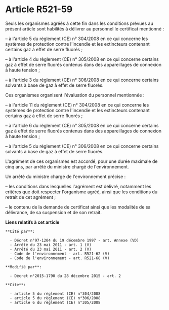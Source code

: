 # Article R521-59

Seuls les organismes agréés à cette fin dans les conditions prévues au présent article sont habilités à délivrer au personnel
le certificat mentionné :

– à l'article 5 du règlement (CE) n° 304/2008 en ce qui concerne les systèmes de protection contre l'incendie et les
extincteurs contenant certains gaz à effet de serre fluorés ;

– à l'article 4 du règlement (CE) n° 305/2008 en ce qui concerne certains gaz à effet de serre fluorés contenus dans des
appareillages de connexion à haute tension ;

– à l'article 3 du règlement (CE) n° 306/2008 en ce qui concerne certains solvants à base de gaz à effet de serre fluorés.

Ces organismes organisent l'évaluation du personnel mentionnée :

– à l'article 11 du règlement (CE) n° 304/2008 en ce qui concerne les systèmes de protection contre l'incendie et les
extincteurs contenant certains gaz à effet de serre fluorés ;

– à l'article 6 du règlement (CE) n° 305/2008 en ce qui concerne certains gaz à effet de serre fluorés contenus dans des
appareillages de connexion à haute tension ;

– à l'article 5 du règlement (CE) n° 306/2008 en ce qui concerne certains solvants à base de gaz à effet de serre fluorés.

L'agrément de ces organismes est accordé, pour une durée maximale de cinq ans, par arrêté du ministre chargé de
l'environnement.

Un arrêté du ministre chargé de l'environnement précise :

– les conditions dans lesquelles l'agrément est délivré, notamment les critères que doit respecter l'organisme agréé, ainsi
que les conditions du retrait de cet agrément ;

– le contenu de la demande de certificat ainsi que les modalités de sa délivrance, de sa suspension et de son retrait.

**Liens relatifs à cet article**

	**Cité par**:

	  - Décret n°97-1204 du 19 décembre 1997 - art. Annexe (VD)
	  - Arrêté du 23 mai 2011 - art. 1 (V)
	  - Arrêté du 23 mai 2011 - art. 2 (V)
	  - Code de l'environnement - art. R521-62 (V)
	  - Code de l'environnement - art. R521-68 (V)

	**Modifié par**:

	  - Décret n°2015-1790 du 28 décembre 2015 - art. 2

	**Cite**:

	  - article 5 du règlement (CE) n°304/2008
	  - article 5 du règlement (CE) n°306/2008
	  - article 6 du règlement (CE) n°305/2008
